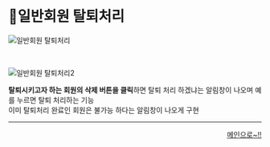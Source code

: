 # 📌일반회원 탈퇴처리   

![일반회원 탈퇴처리](https://user-images.githubusercontent.com/105382798/182371212-46e1329b-6944-45b6-8b29-aa1e2380b838.png)

<br>

![일반회원 탈퇴처리2](https://user-images.githubusercontent.com/105382798/182371632-da632ff8-4850-44b4-88b7-ff865ff89240.png)

**탈퇴시키고자 하는 회원의 삭제 버튼을 클릭**하면 탈퇴 처리 하겠냐는 알림창이 나오며 예를 누르면 탈퇴 처리하는 기능   
이미 탈퇴처리 완료인 회원은 불가능 하다는 알림창이 나오게 구현

***
<div align="right">   
  
[메인으로~!!](https://github.com/kwanwwok/finalproject/blob/main/%EA%B5%AC%ED%98%84%EC%84%A4%EB%AA%85/%EA%B4%80%EB%A6%AC%EC%9E%90%20%EB%A9%94%EC%9D%B8.md)   

</div>
